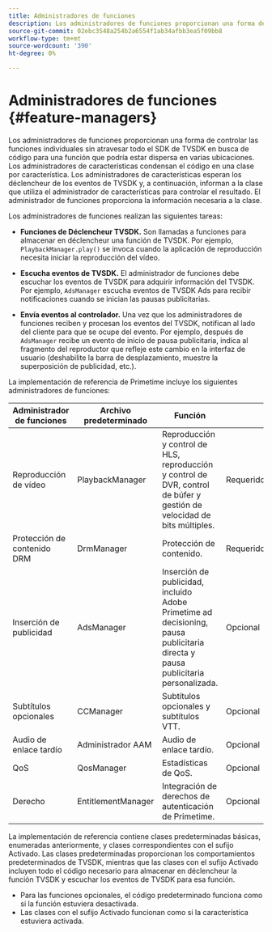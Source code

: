 ```yaml
---
title: Administradores de funciones
description: Los administradores de funciones proporcionan una forma de controlar las funciones individuales sin atravesar todo el SDK de TVSDK en busca de código para una función que podría estar dispersa en varias ubicaciones.
source-git-commit: 02ebc3548a254b2a6554f1ab34afbb3ea5f09bb8
workflow-type: tm+mt
source-wordcount: '390'
ht-degree: 0%

---
```


# Administradores de funciones {#feature-managers}

Los administradores de funciones proporcionan una forma de controlar las funciones individuales sin atravesar todo el SDK de TVSDK en busca de código para una función que podría estar dispersa en varias ubicaciones. Los administradores de características condensan el código en una clase por característica. Los administradores de características esperan los déclencheur de los eventos de TVSDK y, a continuación, informan a la clase que utiliza el administrador de características para controlar el resultado. El administrador de funciones proporciona la información necesaria a la clase.

Los administradores de funciones realizan las siguientes tareas:

* **Funciones de Déclencheur TVSDK.**
Son llamadas a funciones para almacenar en déclencheur una función de TVSDK. Por ejemplo, `PlaybackManager.play()` se invoca cuando la aplicación de reproducción necesita iniciar la reproducción del vídeo.

* **Escucha eventos de TVSDK.**
El administrador de funciones debe escuchar los eventos de TVSDK para adquirir información del TVSDK. Por ejemplo, `AdsManager` escucha eventos de TVSDK Ads para recibir notificaciones cuando se inician las pausas publicitarias.

* **Envía eventos al controlador.**
Una vez que los administradores de funciones reciben y procesan los eventos del TVSDK, notifican al lado del cliente para que se ocupe del evento. Por ejemplo, después de `AdsManager` recibe un evento de inicio de pausa publicitaria, indica al fragmento del reproductor que refleje este cambio en la interfaz de usuario (deshabilite la barra de desplazamiento, muestre la superposición de publicidad, etc.).

La implementación de referencia de Primetime incluye los siguientes administradores de funciones:

| Administrador de funciones | Archivo predeterminado | Función |  |
|---|---|---|---|
| Reproducción de vídeo | PlaybackManager | Reproducción y control de HLS, reproducción y control de DVR, control de búfer y gestión de velocidad de bits múltiples. | Requerido |
| Protección de contenido DRM | DrmManager | Protección de contenido. | Requerido |
| Inserción de publicidad | AdsManager | Inserción de publicidad, incluido Adobe Primetime ad decisioning, pausa publicitaria directa y pausa publicitaria personalizada. | Opcional |
| Subtítulos opcionales | CCManager | Subtítulos opcionales y subtítulos VTT. | Opcional |
| Audio de enlace tardío | Administrador AAM | Audio de enlace tardío. | Opcional |
| QoS | QosManager | Estadísticas de QoS. | Opcional |
| Derecho | EntitlementManager | Integración de derechos de autenticación de Primetime. | Opcional |

La implementación de referencia contiene clases predeterminadas básicas, enumeradas anteriormente, y clases correspondientes con el sufijo Activado. Las clases predeterminadas proporcionan los comportamientos predeterminados de TVSDK, mientras que las clases con el sufijo Activado incluyen todo el código necesario para almacenar en déclencheur la función TVSDK y escuchar los eventos de TVSDK para esa función.

* Para las funciones opcionales, el código predeterminado funciona como si la función estuviera desactivada.
* Las clases con el sufijo Activado funcionan como si la característica estuviera activada.
